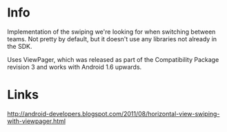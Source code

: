 # Info
Implementation of the swiping we're looking for when switching between teams. Not pretty by default, but it doesn't use any libraries not already in the SDK.

Uses ViewPager, which was released as part of the Compatibility Package revision 3 and works with Android 1.6 upwards.

# Links
http://android-developers.blogspot.com/2011/08/horizontal-view-swiping-with-viewpager.html
